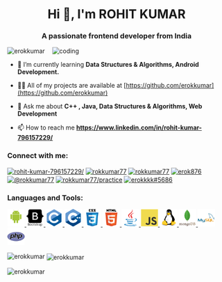 <h1 align="center">Hi 👋, I'm ROHIT KUMAR</h1>
<h3 align="center">A passionate frontend developer from India</h3>
<img align="right" alt="coding" width="400" src= "https://media.tenor.com/NOYF3f82b_gAAAAC/programmer.gif">

<p align="left"> <img src="https://komarev.com/ghpvc/?username=erokkumar&label=Profile%20views&color=0e75b6&style=flat" alt="erokkumar" /> </p>

- 🌱 I’m currently learning **Data Structures & Algorithms, Android Development.**

- 👨‍💻 All of my projects are available at [https://github.com/erokkumar](https://github.com/erokkumar)

- 💬 Ask me about **C++ , Java, Data Structures & Algorithms, Web Development**

- 📫 How to reach me **https://www.linkedin.com/in/rohit-kumar-796157229/**

<h3 align="left">Connect with me:</h3>
<p align="left">
<a href="https://linkedin.com/in/rohit-kumar-796157229/" target="blank"><img align="center" src="https://raw.githubusercontent.com/rahuldkjain/github-profile-readme-generator/master/src/images/icons/Social/linked-in-alt.svg" alt="rohit-kumar-796157229/" height="30" width="40" /></a>
<a href="https://www.codechef.com/users/rokkumar77" target="blank"><img align="center" src="https://cdn.jsdelivr.net/npm/simple-icons@3.1.0/icons/codechef.svg" alt="rokkumar77" height="30" width="40" /></a>
<a href="https://www.hackerrank.com/rokkumar77" target="blank"><img align="center" src="https://raw.githubusercontent.com/rahuldkjain/github-profile-readme-generator/master/src/images/icons/Social/hackerrank.svg" alt="rokkumar77" height="30" width="40" /></a>
<a href="https://www.leetcode.com/erok876" target="blank"><img align="center" src="https://raw.githubusercontent.com/rahuldkjain/github-profile-readme-generator/master/src/images/icons/Social/leet-code.svg" alt="erok876" height="30" width="40" /></a>
<a href="https://www.hackerearth.com/@rokkumar77" target="blank"><img align="center" src="https://raw.githubusercontent.com/rahuldkjain/github-profile-readme-generator/master/src/images/icons/Social/hackerearth.svg" alt="@rokkumar77" height="30" width="40" /></a>
<a href="https://auth.geeksforgeeks.org/user/rokkumar77/practice" target="blank"><img align="center" src="https://raw.githubusercontent.com/rahuldkjain/github-profile-readme-generator/master/src/images/icons/Social/geeks-for-geeks.svg" alt="rokkumar77/practice" height="30" width="40" /></a>
<a href="https://discord.gg/erokkkk#5686" target="blank"><img align="center" src="https://raw.githubusercontent.com/rahuldkjain/github-profile-readme-generator/master/src/images/icons/Social/discord.svg" alt="erokkkk#5686" height="30" width="40" /></a>
</p>

<h3 align="left">Languages and Tools:</h3>
<p align="left"> <a href="https://developer.android.com" target="_blank" rel="noreferrer"> <img src="https://raw.githubusercontent.com/devicons/devicon/master/icons/android/android-original-wordmark.svg" alt="android" width="40" height="40"/> </a> <a href="https://getbootstrap.com" target="_blank" rel="noreferrer"> <img src="https://raw.githubusercontent.com/devicons/devicon/master/icons/bootstrap/bootstrap-plain-wordmark.svg" alt="bootstrap" width="40" height="40"/> </a> <a href="https://www.cprogramming.com/" target="_blank" rel="noreferrer"> <img src="https://raw.githubusercontent.com/devicons/devicon/master/icons/c/c-original.svg" alt="c" width="40" height="40"/> </a> <a href="https://www.w3schools.com/cpp/" target="_blank" rel="noreferrer"> <img src="https://raw.githubusercontent.com/devicons/devicon/master/icons/cplusplus/cplusplus-original.svg" alt="cplusplus" width="40" height="40"/> </a> <a href="https://www.w3schools.com/css/" target="_blank" rel="noreferrer"> <img src="https://raw.githubusercontent.com/devicons/devicon/master/icons/css3/css3-original-wordmark.svg" alt="css3" width="40" height="40"/> </a> <a href="https://www.w3.org/html/" target="_blank" rel="noreferrer"> <img src="https://raw.githubusercontent.com/devicons/devicon/master/icons/html5/html5-original-wordmark.svg" alt="html5" width="40" height="40"/> </a> <a href="https://www.java.com" target="_blank" rel="noreferrer"> <img src="https://raw.githubusercontent.com/devicons/devicon/master/icons/java/java-original.svg" alt="java" width="40" height="40"/> </a> <a href="https://developer.mozilla.org/en-US/docs/Web/JavaScript" target="_blank" rel="noreferrer"> <img src="https://raw.githubusercontent.com/devicons/devicon/master/icons/javascript/javascript-original.svg" alt="javascript" width="40" height="40"/> </a> <a href="https://www.linux.org/" target="_blank" rel="noreferrer"> <img src="https://raw.githubusercontent.com/devicons/devicon/master/icons/linux/linux-original.svg" alt="linux" width="40" height="40"/> </a> <a href="https://www.mongodb.com/" target="_blank" rel="noreferrer"> <img src="https://raw.githubusercontent.com/devicons/devicon/master/icons/mongodb/mongodb-original-wordmark.svg" alt="mongodb" width="40" height="40"/> </a> <a href="https://www.mysql.com/" target="_blank" rel="noreferrer"> <img src="https://raw.githubusercontent.com/devicons/devicon/master/icons/mysql/mysql-original-wordmark.svg" alt="mysql" width="40" height="40"/> </a> <a href="https://www.php.net" target="_blank" rel="noreferrer"> <img src="https://raw.githubusercontent.com/devicons/devicon/master/icons/php/php-original.svg" alt="php" width="40" height="40"/> </a> </p>

<p><img align="left" src="https://github-readme-stats.vercel.app/api/top-langs?username=erokkumar&show_icons=true&locale=en&layout=compact" alt="erokkumar" /></p>

<p>&nbsp;<img align="center" src="https://github-readme-stats.vercel.app/api?username=erokkumar&show_icons=true&locale=en" alt="erokkumar" /></p>

<p><img align="center" src="https://github-readme-streak-stats.herokuapp.com/?user=erokkumar&" alt="erokkumar" /></p>

